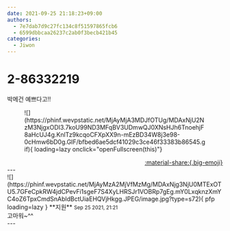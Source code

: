 ```yaml
---
date: 2021-09-25 21:18:23+09:00
authors:
  - 7e7dab7d9c27fc134c8f51597865fcb6
  - 6599dbbcaa26237c2ab0f3becb421b45
categories:
  - Jiwon
---
```


# 2-86332219

<div class="post-container" markdown="1">
<div class="content-container md-sidebar__scrollwrap" markdown="1">

박메건 예쁘다고!!
<figure markdown="1">
![](https://phinf.wevpstatic.net/MjAyMjA3MDJfOTUg/MDAxNjU2NzM3NjgxODI3.7koU99ND3MFqBV3UDmwQJ0XNsHJh6TnoehjF8aHcUJ4g.KnlTz9kcqoCFXpXX9n-mEzBD34W8j3e98-0cHmw6bD0g.GIF/bfbed6ae5dcf41029c3ce46f33383b86545.gif){ loading=lazy onclick="openFullscreen(this)"}
</figure>


</div>
</div>

<div style="text-align: right;" markdown="1">
<a href="https://weverse.io/fromis9/fanpost/2-86332219" style="text-align: right;">:material-share:{.big-emoji}</a>
</div>
---

<div class="comments-container md-sidebar__scrollwrap" markdown="1">
<div class="comment" markdown="1">
<div class='id-container' markdown="1">
![](https://phinf.wevpstatic.net/MjAyMzA2MjVfMzMg/MDAxNjg3NjU0MTExOTU5.7GFeCpkRW4jdCPevFi1sgeF7S4XyLHRSJr1VOBRp7gEg.mY0LxqknzXmYC4oZ6TpxCmdSnAbldBctUiaEHQVjHkgg.JPEG/image.jpg?type=s72){ pfp loading=lazy }
**<span class="artist">지원</span>** <small>Sep 25 2021, 21:21</small><br>
</div>
<div class='comment-body' markdown="1">
고마워~^^
</div>
</div>
</div>
---
